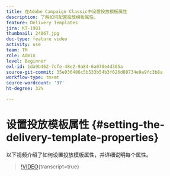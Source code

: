 ```yaml
---
title: 在Adobe Campaign Classic中设置投放模板属性
description: 了解如何配置投放模板属性。
feature: Delivery Templates
jira: KT-1981
thumbnail: 24067.jpg
doc-type: feature video
activity: use
team: TM
role: Admin
level: Beginner
exl-id: 1da9b462-7cfe-48e2-9a84-6a070e4d305a
source-git-commit: 35e036486c5b533b54b3f626d88734e9a9fc3b8a
workflow-type: tm+mt
source-wordcount: '37'
ht-degree: 32%

---
```


# 设置投放模板属性 {#setting-the-delivery-template-properties}

以下视频介绍了如何设置投放模板属性，并详细说明每个属性。

>[!VIDEO](https://video.tv.adobe.com/v/38011?quality=12&learn=on&captions=chi_hans){transcript=true}
